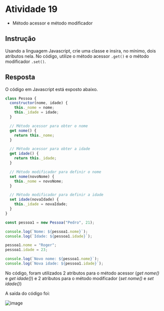 # Atividade 19
- Método acessor e método modificador

## Instrução
Usando a linguagem Javascript, crie uma classe e insira, no mínimo, dois atributos nela. No código, utilize o método acessor ```.get()``` e o método modificador ```.set()```.

## Resposta
O código em Javascript está exposto abaixo.

```js
class Pessoa {
  constructor(nome, idade) {
    this._nome = nome;
    this._idade = idade;
  }

  // Método acessor para obter o nome
  get nome() {
    return this._nome;
  }

  // Método acessor para obter a idade
  get idade() {
    return this._idade;
  }

  // Método modificador para definir o nome
  set nome(novoNome) {
    this._nome = novoNome;
  }

  // Método modificador para definir a idade
  set idade(novaIdade) {
    this._idade = novaIdade;
  }
}

const pessoa1 = new Pessoa("Pedro", 21);

console.log(`Nome: ${pessoa1.nome}`);
console.log(`Idade: ${pessoa1.idade}`);

pessoa1.nome = "Roger";
pessoa1.idade = 23;

console.log(`Novo nome: ${pessoa1.nome}`);
console.log(`Nova idade: ${pessoa1.idade}`);
```

No código, foram utilizados 2 atributos para o método acessor (_get nome()_ e _get idade()_) e 2 atributos para o método modificador (_set nome()_ e _set idade()_)

A saída do código foi:

![image](https://github.com/pedro-varela1/CursoFAP-SoftexPernambuco/assets/93870597/242aca63-934b-4e2c-b55b-473560debafc)
